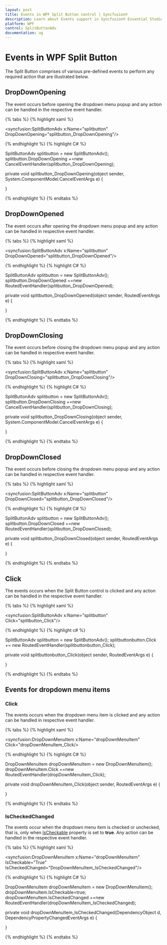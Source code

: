 ```yaml
---
layout: post
title: Events in WPF Split Button control | Syncfusion®
description: Learn about Events support in Syncfusion® Essential Studio® WPF Split Button control, its elements and more.
platform: WPF
control: SplitButtonAdv
documentation: ug
---
```


# Events in WPF Split Button

The Split Button comprises of various pre-defined events to perform any required action that are illustrated below.

## DropDownOpening

The event occurs before opening the dropdown menu popup and any action can be handled in the respective event handler.

{% tabs %}
{% highlight xaml %} 

<syncfusion:SplitButtonAdv x:Name="splitbutton" DropDownOpening="splitbutton_DropDownOpening"/>

{% endhighlight %}
{% highlight C# %} 

SplitButtonAdv splitbutton = new SplitButtonAdv();
splitbutton.DropDownOpening +=new CancelEventHandler(splitbutton_DropDownOpening);

private void splitbutton_DropDownOpening(object sender, System.ComponentModel.CancelEventArgs e)
{

}

{% endhighlight %}
{% endtabs %}


## DropDownOpened

The event occurs after opening the dropdown menu popup and any action can be handled in respective event handler.

{% tabs %}
{% highlight xaml %}

<syncfusion:SplitButtonAdv x:Name="splitbutton" DropDownOpened="splitbutton_DropDownOpened"/> 

{% endhighlight %}
{% highlight C# %}

SplitButtonAdv splitbutton = new SplitButtonAdv();
splitbutton.DropDownOpened +=new RoutedEventHandler(splitbutton_DropDownOpened); 

private void splitbutton_DropDownOpened(object sender, RoutedEventArgs e)
{

}

{% endhighlight %} 
{% endtabs %}

## DropDownClosing

The event occurs before closing the dropdown menu popup and any action can be handled in respective event handler.

{% tabs %}
{% highlight xaml %} 

<syncfusion:SplitButtonAdv x:Name="splitbutton" DropDownClosing="splitbutton_DropDownClosing"/>

{% endhighlight %}
{% highlight C# %} 

SplitButtonAdv splitbutton = new SplitButtonAdv();
splitbutton.DropDownClosing +=new CancelEventHandler(splitbutton_DropDownClosing);

private void splitbutton_DropDownClosing(object sender, System.ComponentModel.CancelEventArgs e)
{

}

{% endhighlight %}
{% endtabs %}

## DropDownClosed 

The event occurs before closing the dropdown menu popup and any action can be handled in respective event handler.

{% tabs %}
{% highlight xaml %} 

<syncfusion:SplitButtonAdv x:Name="splitbutton" DropDownClosed="splitbutton_DropDownClosed"/> 

{% endhighlight %} 
{% highlight C# %} 

SplitButtonAdv splitbutton = new SplitButtonAdv();
splitbutton.DropDownClosed +=new RoutedEventHandler(splitbutton_DropDownClosed); 

private void splitbutton_DropDownClosed(object sender, RoutedEventArgs e)
{

}

{% endhighlight %} 
{% endtabs %}

## Click

The events occurs when the Split Button control is clicked and any action can be handled in the respective event handler.

{% tabs %}
{% highlight xaml %}

<syncfusion:SplitButtonAdv x:Name="splitbutton" Click="splitbutton_Click"/>

{% endhighlight %}
{% highlight c# %}

SplitButtonAdv splitbutton = new SplitButtonAdv();
splitbuttonbutton.Click += new RoutedEventHandler(splitbuttonbutton_Click);

private void splitbuttonbutton_Click(object sender, RoutedEventArgs e)
{

}

{% endhighlight %}
{% endtabs %}

## Events for dropdown menu items

### Click

The events occurs when the dropdown menu item is clicked and any action can be handled in respective event handler.

{% tabs %}
{% highlight xaml %} 

<syncfusion:DropDownMenuItem x:Name="dropDownMenuItem" Click="dropDownMenuItem_Click/> 

{% endhighlight %} 
{% highlight C# %} 

DropDownMenuItem dropDownMenuItem = new DropDownMenuItem();
dropDownMenuItem.Click +=new RoutedEventHandler(dropDownMenuItem_Click);

private void dropDownMenuItem_Click(object sender, RoutedEventArgs e)
{

} 

{% endhighlight %} 
{% endtabs %}

### IsCheckedChanged

The events occur when the dropdown menu item is checked or unchecked, that is, only when [IsCheckable](https://help.syncfusion.com/cr/wpf/Syncfusion.Windows.Tools.Controls.DropDownMenuItem.html#Syncfusion_Windows_Tools_Controls_DropDownMenuItem_IsCheckable) property is set to **true**. Any action can be handled in the respective event handler.

{% tabs %}
{% highlight xaml %} 

<syncfusion:DropDownMenuItem x:Name="dropDownMenuItem" IsCheckable="True" IsCheckedChanged="DropDownMenuItem_IsCheckedChanged"/>

{% endhighlight %} 
{% highlight C# %} 

DropDownMenuItem dropDownMenuItem  = new DropDownMenuItem();
dropDownMenuItem.IsCheckable=true;
dropDownMenuItem.IsCheckedChanged +=new RoutedEventHandler(dropDownMenuItem_IsCheckedChanged);

private void dropDownMenuItem_IsCheckedChanged(DependencyObject d, DependencyPropertyChangedEventArgs e)
{

}

{% endhighlight %} 
{% endtabs %}
